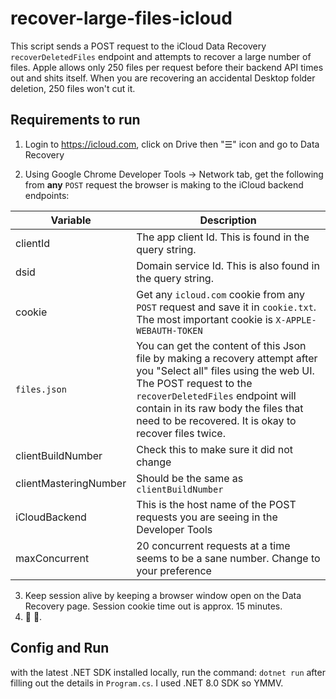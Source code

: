 # recover-large-files-icloud

This script sends a POST request to the iCloud Data Recovery ```recoverDeletedFiles``` endpoint and attempts to recover a large number of files. Apple allows only 250 files per request before their backend API times out and shits itself. When you are recovering an accidental Desktop folder deletion, 250 files won't cut it.

## Requirements to run
1. Login to https://icloud.com, click on Drive then "&#x2630;" icon and go to Data Recovery

2. Using Google Chrome Developer Tools -> Network tab, get the following from **any** ```POST``` request the browser is making to the iCloud backend endpoints:

| Variable | Description |
| --- | ----------|
| clientId | The app client Id. This is found in the query string. |
| dsid | Domain service Id. This is also found in the query string. | 
| cookie | Get any ```icloud.com``` cookie from any ```POST``` request and save it in ```cookie.txt```. The most important cookie is ```X-APPLE-WEBAUTH-TOKEN``` |
| ```files.json``` | You can get the content of this Json file by making a recovery attempt after you "Select all" files using the web UI. The POST request to the ```recoverDeletedFiles``` endpoint will contain in its raw body the files that need to be recovered. It is okay to recover files twice. |
| clientBuildNumber | Check this to make sure it did not change |
| clientMasteringNumber | Should be the same as ```clientBuildNumber``` |
| iCloudBackend | This is the host name of the POST requests you are seeing in the Developer Tools |
| maxConcurrent | 20 concurrent requests at a time seems to be a sane number. Change to your preference |

3. Keep session alive by keeping a browser window open on the Data Recovery page. Session cookie time out is approx. 15 minutes.
4. &#9785; &#xF8FF;.

## Config and Run
with the latest .NET SDK installed locally, run the command: ```dotnet run``` after filling out the details in ```Program.cs```. I used .NET 8.0 SDK so YMMV.